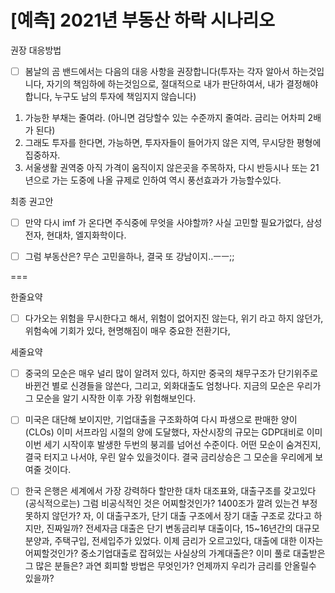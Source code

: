 # [예측] 2021년 부동산 하락 시나리오

권장 대응방법
- [ ] 봄날의 곰 밴드에서는 다음의 대응 사항을 권장합니다(투자는 각자 알아서 하는것입니다, 자기의 책임하에 하는것임으로, 절대적으로 내가 판단하여서, 내가 결정해야합니다, 누구도 남의 투자에 책임지지 않습니다)


1. 가능한 부채는 줄여라. (아니면 검당할수 있는 수준까지 줄여라. 금리는 어차피 2배가 된다)
2. 그래도 투자를 한다면, 가능하면, 투자자들이 들어가지 않은 지역, 무시당한 평형에 집중하자.
3. 서울생활 권역중 아직 가격이 움직이지 않은곳을 주목하자, 다시 반등시나 또는 21년으로 가는 도중에 나올 규제로 인하여 역시 풍선효과가 가능할수있다.


최종 권고안 
- [ ] 만약 다시 imf 가 온다면 주식중에 무엇을 사야할까? 사실 고민할 필요가없다, 삼성전자, 현대차, 엘지화학이다.
- [ ] 그럼 부동산은? 무슨 고민을하나, 결국 또 강남이지..ㅡㅡ;;



===


한줄요약
- [ ] 다가오는 위험을 무시한다고 해서, 위험이 없어지진 않는다, 위기 라고 하지 않던가, 위험속에 기회가 있다, 현명해짐이 매우 중요한 전환기다, 



세줄요약
- [ ] 중국의 모순은 매우 널리 많이 알려저 있다, 하지만 중국의 채무구조가 단기위주로 바뀐건 별로 신경들을 않쓴다, 그리고, 외화대출도 엄청나다. 지금의 모순은 우리가 그 모순을 알기 시작한 이후 가장 위험해보인다.


- [ ] 미국은 대단해 보이지만, 기업대출을 구조화하여 다시 파생으로 판매한 양이(CLOs) 이미 서프라임 시절의 양에 도달했다, 자산시장의 규모는 GDP대비로 이미 이번 세기 시작이후 발생한 두번의 붕괴를 넘어선 수준이다. 어떤 모순이 숨겨진지, 결국 터지고 나서야, 우린 알수 있을것이다. 결국 금리상승은 그 모순을 우리에게 보여줄 것이다.


- [ ] 한국 은행은 세계에서 가장 강력하다 할만한 대차 대조표와, 대출구조를 갖고있다(공식적으로는) 그럼 비공식적인 것은 어찌할것인가? 1400조가 깔려 있는건 부정못하지 않던가? 자, 이 대출구조가, 단기 대출 구조에서 장기 대출 구조로 갔다고 하지만, 진짜일까? 전세자금 대출은 단기 변동금리부 대출이다, 15~16년간의 대규모 분양과, 주택구입, 전세입주가 있었다. 이제 금리가 오르고있다, 대출에 대한 이자는 어찌할것인가? 중소기업대출로 잡혀있는 사실상의 가계대출은? 이미 풀로 대출받은 그 많은 분들은? 과연 회피할 방법은 무엇인가? 언제까지 우리가 금리를 안올릴수 있을까?





